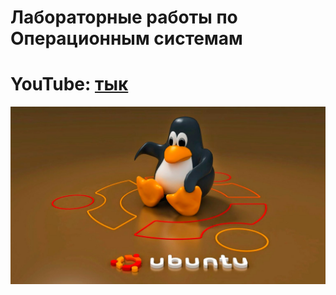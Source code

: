 # Лабораторные работы по Операционным системам

# YouTube: [тык](https://www.youtube.com/playlist?list=PL0NzR1_rM_SF1ECaM9aBD_YRTUczFx2wN)

![readme](readme.jpg)
